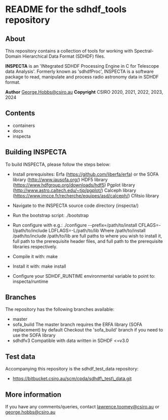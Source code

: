 # README for the sdhdf\_tools repository

## About

This repository contains a collection of tools for working with 
Spectral-Domain Hierarchical Data Format (SDHDF) files.

**INSPECTA** is an 'INtegrated SDHDF Processing Engine in C for Telescope data Analysis'. 
Formerly known as 'sdhdfProc', INSPECTA is a software package to read, 
manipulate and process radio astronomy data in SDHDF format.

**Author**    George.Hobbs@csiro.au
**Copyright** CSIRO 2020, 2021, 2022, 2023, 2024


## Contents

* containers
* docs
* inspecta 


## Building INSPECTA

To build INSPECTA, please follow the steps below:
* Install prerequisites:
Erfa (https://github.com/liberfa/erfa) or the SOFA library (http://www.iausofa.org/)
HDF5 library (https://www.hdfgroup.org/downloads/hdf5) 
Pgplot library (http://www.astro.caltech.edu/~tjp/pgplot/)
Calceph library (https://www.imcce.fr/recherche/equipes/asd/calceph/)
Cfitsio library

* Navigate to the INSPECTA source code directory (inspecta/)

* Run the bootstrap script:
./bootstrap

* Run configure with e.g.:
./configure --prefix=/path/to/install CFLAGS=-I/path/to/include LDFLAGS=-L/path/to/lib
Where /path/to/install /path/to/include /path/to/lib are full paths to where you
wish to install it, full path to the prerequisite header files, 
and full path to the prerequisite libraries respectively.

* Compile it with:
make

* Install it with:
make install

* Configure your SDHDF\_RUNTIME environmental variable to point to:
inspecta/runtime


## Branches

The repository has the following branches available:
* master
* sofa\_build
The master branch requires the ERFA library (SOFA replacement) by default
Checkout the 'sofa\_build' branch if you need to use the SOFA library
* sdhdfv3
Compatible with data written in SDHDF <=v3.0


## Test data

Accompanying this repository is the sdhdf\_test\_data repository:
* https://bitbucket.csiro.au/scm/cpda/sdhdf\_test\_data.git


## More information

If you have any comments/queries, contact lawrence.toomey@csiro.au or george.hobbs@csiro.au

